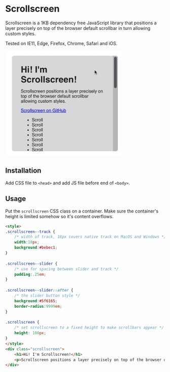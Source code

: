 # Scrollscreen

Scrollscreen is a 1KB dependency free JavaScript library that positions a layer precisely on top of the browser default scrollbar in turn allowing custom styles.

Tested on IE11, Edge, Firefox, Chrome, Safari and iOS.

<img src="https://github.com/rikschennink/scrollscreen/blob/master/demo.gif?raw=true" width="370" alt=""/>

## Installation

Add CSS file to `<head>` and add JS file before end of `<body>`.


## Usage

Put the `scrollscreen` CSS class on a container. Make sure the container's height is limited somehow so it's content overflows.

```html
<style>
.scrollscreen--track {
    /* width of track, 18px covers native track on MacOS and Windows */
    width:18px;
    background:#bebec1;
}

.scrollscreen--slider {
    /* use for spacing between slider and track */
    padding:.25em;
}

.scrollscreen--slider::after {
    /* the slider button style */
    background:#5f6165;
    border-radius:9999em;
}
    
.scrollscreen {
    /* set scrollscreen to a fixed height to make scrollbars appear */
    height: 100px;
}
</style>
<div class="scrollscreen">
    <h1>Hi! I'm Scrollscreen!</h1>
    <p>Scrollscreen positions a layer precisely on top of the browser default scrollbar allowing custom styles.</p>
</div>
```
